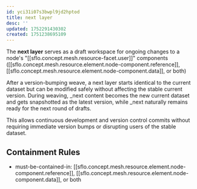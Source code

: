 ```yaml
---
id: yci31i07s3bwpl9jd2hptod
title: next layer
desc: ''
updated: 1752291430302
created: 1751238695109
---
```


The **next layer** serves as a draft workspace for ongoing changes to a node's "[[sflo.concept.mesh.resource-facet.user]]" components ([[sflo.concept.mesh.resource.element.node-component.reference]], [[sflo.concept.mesh.resource.element.node-component.data]], or both)

After a version-bumping weave, a next layer starts identical to the current dataset but can be modified safely without affecting the stable current version. During weaving, _next content becomes the new current dataset and gets snapshotted as the latest version, while _next naturally remains ready for the next round of drafts.

This allows continuous development and version control commits without requiring immediate version bumps or disrupting users of the stable dataset.


## Containment Rules

- must-be-contained-in: [[sflo.concept.mesh.resource.element.node-component.reference]], [[sflo.concept.mesh.resource.element.node-component.data]], or both
